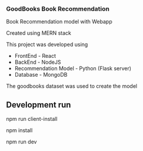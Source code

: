 ### GoodBooks Book Recommendation

Book Recommendation model with Webapp

Created using MERN stack

This project was developed using

- FrontEnd - React
- BackEnd - NodeJS
- Recommendation Model - Python (Flask server)
- Database - MongoDB

The goodbooks dataset was used to create the model

## Development run

npm run client-install

npm install

npm run dev
